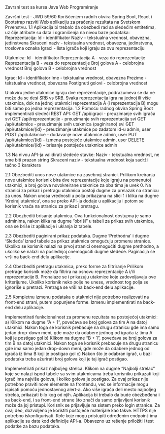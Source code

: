 Zavrsni test sa kursa Java Web Programiranje

Završni test - JWD 59/60 Korišćenjem radnih okvira Spring Boot, React i Bootstrap razviti Web aplikaciju za praćenje rezultata na Svetskom Prvenstvu. 1.1 Aplikacija bi trebalo da obezbedi rad sa sledećim entitetima, uz čije atribute su data i ograničenja na nivou baze podataka: Reprezentacija: Id - identifikator Naziv - tekstualna vrednost, obavezna, jedinstvena Skraceni naziv - tekstualna vrednost, obavezna, jedinstvena, troslovna oznaka Igraci - lista igrača koji igraju za ovu reprezentaciju

Utakmica: Id - identifikator Reprezentacija A - veza do reprezentacije Reprezentacija B - veza do reprezentacije Broj golova A - celobrojna vrednost Broj golova B - celobrojna vrednost

Igrac: Id - identifikator Ime - tekstualna vrednost, obavezna Prezime - tekstualna vrednost, obavezna Postignuti golovi - celobrojna vrednost

U okviru jedne utakmice igraju dve reprezentacije, podrazumeva se da ne može da se desi SRB vs SRB. Svaka reprezentacija igra na jednoj ili više utakmica, dok na jednoj utakmici reprezentacija A (i reprezentacija B) mogu biti samo po jedna reprezentacija. 1.2 Pomoću radnog okvira Spring Boot implementirati sledeći REST API: GET /api/igraci - preuzimanje svih igrača svi GET /api/reprezentacije - preuzimanje svih reprezentacija svi GET /api/utakmice - preuzimanje svih utakmica (paginirano) svi GET /api/utakmice/{id} - preuzimanje utakmice po zadatom id-u admin, user POST /api/utakmice - dodavanje nove utakmice admin, user PUT /api/utakmice/{id} - izmena postojeće utakmice admin, user DELETE /api/utakmice/{id} – brisanje postojeće utakmice admin

1.3 Na nivou API-ja validirati sledeće stavke: Naziv - tekstualna vrednost, ne sme biti prazan string Skraceni naziv - tekstualna vrednost koja sadrži tačno 3 karaktera

2.1 Obezbediti unos nove utakmice na zasebnoj stranici. Prilikom kreiranja nove utakmice korisnik bira dve reprezentacije koje igraju na pomenutoj utakmici, a broj golova novokreirane utakmice za oba tima je uvek 0. Na stranici za prikaz i pretragu utakmica postoji dugme za prelazak na stranicu za unos. Nakon unosa vrednosti u polja prikazana na slici 1 i klika na dugme ‘Kreiraj utakmicu‘, ona se preko API-ja dodaje u aplikaciju i potom se korisnik vraća na stranicu za prikaz i pretragu.

2.2 Obezbediti brisanje utakmica. Ova funkcionalnost dostupna je samo adminima, nakon klika na dugme “obriši” u tabeli za prikaz svih utakmica, ona se briše iz aplikacije i uklanja iz tabele.

2.3 Obezbediti paginirani prikaz podataka. Dugme ‘Prethodna’ i dugme ‘Sledeća’ iznad tabele za prikaz utakmica omogućuju promenu stranice. Ukoliko se korisnik nalazi na prvoj stranici onemogućiti dugme prethodno, a ukoliko se nalazi na poslednjoj onemogućiti dugme sledeće. Paginacija se vrši na back-end delu aplikacije.

2.4 Obezbediti pretragu utakmica, preko forme za filtriranje Prilikom pretrage korisnik može da filtrira na osnovu reprezentacije A i/ili reprezentacije B. Pronalaze se i prikazuju utakmice koje zadovoljavaju ove kriterijume. Ukoliko korisnik neko polje ne unese, vrednost tog polja se ignoriše u pretrazi. Pretraga se vrši na back-end delu aplikacije.

2.5 Kompletnu izmenu podataka o utakmici nije potrebno realizovati na front-end strani, putem popunjene forme. Izmenu implementirati na back-end delu aplikacije.

Implementirati funkcionalnost za promenu rezultata na postojećoj utakmici: a) Klikom na dugme “A + 1”, povećava se broj golova za tim A na datoj utakmici. Nakon toga se korisnik prebacuje na drugu stranicu gde ima samo jedan drop-down meni, gde može da odabere jednog od igrača iz tima A koji je postigao gol b) Klikom na dugme “B + 1”, povećava se broj golova za tim B na datoj utakmici. Nakon toga se korisnik prebacuje na drugu stranicu gde ima samo jedan drop-down meni, gde može da odabere jednog od igrača iz tima B koji je postigao gol c) Nakon što je odabran igrač, u bazi podataka treba ažurirati broj golova koji je taj igrač postigao.

Implementirati prikaz najboljeg strelca. Klikom na dugme “Najbolji strelac” koje se nalazi ispod tabele sa svim utakmicama treba korisniku prikazati koji igrač ima najviše golova, i koliko golova je postigao. Za ovaj prikaz nije potrebno praviti nove elemente na frontendu, već se informacije mogu ispisati pomoću jednostavnog alert-a. Ako više igrača deli mesto najboljeg strelca, prikazati bilo kog od njih. Aplikacija bi trebalo da bude obezbeđena i sa back-end, i sa front-end strane što znači da samo prijavljeni korisnik može da joj pristupi. Korisnik se prijavljuje na sistem preko login stranice. Za ovaj deo, dozvoljeno je koristiti postojeće materijale kao takve. HTTPS nije potrebno iskonfigurisati. Role koje mogu pristupiti određenim endpoint-ima aplikacije su date kod definicije API-a. Obavezno uz rešenje priložiti i test podatke za bazu podataka.
